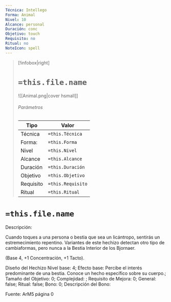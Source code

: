 ```yaml
---
Técnica: Intellego
Forma: Animal
Nivel: 10
Alcance: personal 
Duración: conc  
Objetivo: touch
Requisito: no
Ritual: no
NoteIcon: spell
---
```


> [!infobox|right]
> # `=this.file.name`
> ![[Animal.png|cover hsmall]]
> ###### Parámetros
> Tipo |  Valor |
> ---|---|
> Técnica  | `=this.Técnica`  |
> Forma: | `=this.Forma`  |
> Nivel | `=this.Nivel`  |
> Alcance | `=this.Alcance` |
> Duración | `=this.Duración` |
> Objetivo | `=this.Objetivo` |
> Requisito | `=this.Requisito` |
> Ritual | `=this.Ritual` |

# `=this.file.name`
Descripción: <p>Cuando toques a una persona o bestia que sea un licántropo, sentirás un estremecimiento repentino. Variantes de este hechizo detectan otro tipo de cambiaformas, pero nunca a la Bestia Interior de los Bjornaer.</p><p class="p1">(Base 4, +1 Concentración, +1 Tacto).</p>

Diseño del Hechizo
Nivel base: 4; Efecto base: Percibe el interés predominante de una bestia. Conoce un hecho específico sobre su cuerpo.;  Tamaño del Objetivo: 0; Complejidad: ; Requisito de Mejora: 0; General: false; Ritual: false; Bono: 0; Descripción del Bono: 

Fuente: ArM5 página 0